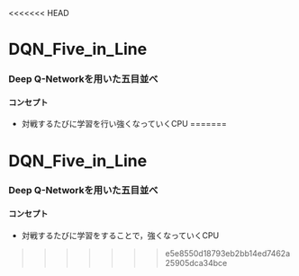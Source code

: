 <<<<<<< HEAD
# DQN_Five_in_Line

### Deep Q-Networkを用いた五目並べ
#### コンセプト
* 対戦するたびに学習を行い強くなっていくCPU
=======
# DQN_Five_in_Line

### Deep Q-Networkを用いた五目並べ
#### コンセプト
* 対戦するたびに学習をすることで，強くなっていくCPU
>>>>>>> e5e8550d18793eb2bb14ed7462a25905dca34bce
